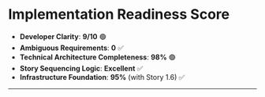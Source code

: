 # Implementation Readiness Score

- **Developer Clarity**: **9/10** 🟢
- **Ambiguous Requirements**: **0** ✅
- **Technical Architecture Completeness**: **98%** 🟢
- **Story Sequencing Logic**: **Excellent** ✅
- **Infrastructure Foundation**: **95%** (with Story 1.6) ✅

---

